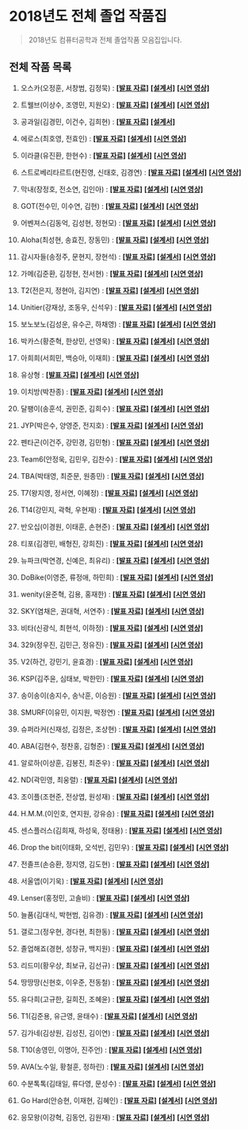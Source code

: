 # 2018년도 전체 졸업 작품집
> 2018년도 컴퓨터공학과 전체 졸업작품 모음집입니다.

## 전체 작품 목록

1. 오스카(오정훈, 서창범, 김정묵) :  [__[발표 자료]__](./src/1_ppt.pptx) [__[설계서]__](./src/1_design.hwp) [__[시연 영상]__](./src/1_video.mp4)
2. 트웰브(이상수, 조영민, 지원오) :  [__[발표 자료]__](./src/2_ppt.pptx) [__[설계서]__](./src/2_design.hwp) [__[시연 영상]__](./src/2_video.txt)
3. 공과일(김경민, 이건수, 김희현) :  [__[발표 자료]__](./src/3_ppt.pptx) [__[설계서]__](.src/3_design.hwp)
4. 에로스(최호영, 전효인) : [__[발표 자료]__](./src/4_ppt.pptx) [__[설계서]__](./src/4_design.hwp) [__[시연 영상]__](./src/4_video.mp4)
5. 이라클(유진환, 한현수) : [__[발표 자료]__](./src/5_ppt.pptx) [__[설계서]__](./src/5_design.hwp) [__[시연 영상]__](./src/5_video.mp4)

7. 스트로베리타르트(현진영, 신태호, 김경연) : [__[발표 자료]__](./src/7_ppt.pptx) [__[설계서]__](./src/7_design.docx) [__[시연 영상]__](./src/7_video.mp4)
8. 막내(장정호, 전소연, 김인아) : [__[발표 자료]__](./src/8_ppt.pptx) [__[설계서]__](./src/8_design.pptx) [__[시연 영상]__](./src/8_video.mp4)
9. GOT(전수민, 이수연, 김현) : [__[발표 자료]__](./src/9_ppt.pptx) [__[설계서]__](./src/9_design.hwp) [__[시연 영상]__](./src/9_video.mp4)
10. 어벤져스(김동억, 김성현, 정현모) : [__[발표 자료]__](./src/10_ppt.pptx) [__[설계서]__](./src/10_design.hwp) [__[시연 영상]__](./src/10_video.mp4)
11. Aloha(최성현, 송효진, 장동민) : [__[발표 자료]__](./src/11_ppt.pptx) [__[설계서]__](./src/11_design.hwp) [__[시연 영상]__](./src/11_video.mp4)
12. 감시자들(송정주, 문현지, 장현석) : [__[발표 자료]__](./src/12_ppt.pptx) [__[설계서]__](./src/12_design.hwp) [__[시연 영상]__](./src/12_video.mp4)
13. 가메(김준환, 김정현, 전서현) : [__[발표 자료]__](./src/13_ppt.pptx) [__[설계서]__](./src/13_design.docx) [__[시연 영상]__](./src/13_video.txt)
14. T2(전은지, 정현아, 김지연) : [__[발표 자료]__](./src/14_ppt.pptx) [__[설계서]__](./src/14_design.hwp) [__[시연 영상]__](./src/14_video.mp4)
15. Unitier(강재상, 조동우, 신석우) : [__[발표 자료]__](./src/15_ppt.pptx) [__[설계서]__](./src/15_design.docx) [__[시연 영상]__](https://www.youtube.com/watch?v=gZ2Hj7UBU0E&feature=youtu.be)
16. 보노보노(김성운, 유수곤, 하채영) : [__[발표 자료]__](./src/16_ppt.pptx) [__[설계서]__](./src/16_design.hwp) [__[시연 영상]__](./src/16_video.mp4)
17. 박카스(황준혁, 한상민, 선영욱) : [__[발표 자료]__](./src/17_ppt.pptx) [__[설계서]__](./src/17_design.hwp) [__[시연 영상]__](./src/17_video.mp4)
18. 아희희(서희민, 백승아, 이재희) : [__[발표 자료]__](./src/18_ppt.pptx) [__[설계서]__](./src/18_design.hwp) [__[시연 영상]__](./src/18_video.mp4)
19. 유상형 : [__[발표 자료]__](./src/19_ppt.pptx) [__[설계서]__](./src/19_design.docx) [__[시연 영상]__](./src/19_video.mp4)
20. 이치방(박찬종) : [__[발표 자료]__](./src/20_ppt.pptx) [__[설계서]__](./src/20_design.docx) [__[시연 영상]__](./src/20_video.mp4)
21. 달팽이(송훈석, 권민준, 김희수) : [__[발표 자료]__](./src/21_ppt.pptx) [__[설계서]__](./src/21_design.hwp) [__[시연 영상]__](./src/21_video.avi)
22. JYP(박은수, 양영준, 전지호) : [__[발표 자료]__](./src/22_ppt.pptx) [__[설계서]__](./src/22_design.hwp) [__[시연 영상]__](./src/22_video.mp4)
23. 펜타곤(이건주, 강민경, 김민형) : [__[발표 자료]__](./src/23_ppt.pptx) [__[설계서]__](./src/23_design.hwp) [__[시연 영상]__](./src/23_video.mp4)
24. Team6(안정욱, 김민우, 김찬수) : [__[발표 자료]__](./src/24_ppt.pptx) [__[설계서]__](./src/24_design.hwp) [__[시연 영상]__](./src/24_video.mp4)
25. TBA(박태영, 최준문, 원종민) : [__[발표 자료]__](./src/25_ppt.pptx) [__[설계서]__](./src/25_design.hwp) [__[시연 영상]__](./src/25_video.mp4)
26. T7(왕지영, 정서연, 이혜정) : [__[발표 자료]__](./src/26_ppt.pptx) [__[설계서]__](./src/26_design.docx) [__[시연 영상]__](./src/26_video.mp4)
27. T14(강민지, 곽혁, 우현재) : [__[발표 자료]__](./src/27_ppt.pptx) [__[설계서]__](./src/27_design.hwp) [__[시연 영상]__](./src/27_video.mp4)

29. 반오십(이경원, 이태훈, 손현준) : [__[발표 자료]__](./src/29_ppt.pptx) [__[설계서]__](./src/29_design.hwp) [__[시연 영상]__](./src/29_video.mp4)
30. 티포(김경민, 배형진, 강희진) : [__[발표 자료]__](./src/30_ppt.pptx) [__[설계서]__](./src/30_design.hwp) [__[시연 영상]__](./src/30_video.txt)
31. 뉴파크(박연경, 신예은, 최유리) : [__[발표 자료]__](./src/31_ppt.pptx) [__[설계서]__](./src/31_design.docx) [__[시연 영상]__](./src/31_video.mp4)
32. DoBike(이영준, 류정애, 하민희) : [__[발표 자료]__](./src/32_ppt.pdf) [__[설계서]__](./src/32_design.docx) [__[시연 영상]__](./src/32_video.mp4)
33. wenity(윤준혁, 김용, 홍재한) : [__[발표 자료]__](./src/33_ppt.pptx) [__[설계서]__](./src/33_design.hwp) [__[시연 영상]__](./src/33_video.txt)
34. SKY(염채은, 권대혁, 서연주) : [__[발표 자료]__](./src/34_ppt.pptx) [__[설계서]__](./src/34_design.hwp) [__[시연 영상]__](./src/34_video.mp4)
35. 비타(신광식, 최현석, 이하정) : [__[발표 자료]__](./src/35_ppt.pptx) [__[설계서]__](./src/35_design.hwp) [__[시연 영상]__](./src/35_video.mp4)
36. 329(정우진, 김민근, 정유진) : [__[발표 자료]__](./src/36_ppt.pptx) [__[설계서]__](./src/36_design.hwp) [__[시연 영상]__](./src/36_video.mp4)
37. V2(하건, 강민기, 윤효경) : [__[발표 자료]__](./src/37_ppt.pptx) [__[설계서]__](./src/37_design.hwp) [__[시연 영상]__](./src/37_video.mp4)
38. KSP(김주윤, 심태보, 박한민) : [__[발표 자료]__](./src/38_ppt.pptx) [__[설계서]__](./src/38_design.hwp) [__[시연 영상]__](./src/38_video.mp4)
39. 송이송이(송지수, 송낙훈, 이승원) : [__[발표 자료]__](./src/39_ppt.pptx) [__[설계서]__](./src/39_design.hwp) [__[시연 영상]__](./src/39_video.mp4)
40. SMURF(이유민, 이지원, 박정연) : [__[발표 자료]__](./src/40_ppt.pptx) [__[설계서]__](./src/40_design.hwp) [__[시연 영상]__](./src/40_video.mp4)
41. 슈퍼라커(신재성, 김정은, 조상현) : [__[발표 자료]__](./src/41_ppt.pptx) [__[설계서]__](./src/41_design.hwp) [__[시연 영상]__](./src/41_video.mp4)
42. ABA(김현수, 정찬홍, 김형준) : [__[발표 자료]__](./src/42_ppt.pptx) [__[설계서]__](./src/42_design.hwp) [__[시연 영상]__](./src/42_video.mp4)
43. 알로하(이상훈, 김봉진, 최준우) : [__[발표 자료]__](./src/43_ppt.pptx) [__[설계서]__](./src/43_design.hwp) [__[시연 영상]__](./src/43_video.mp4)
44. ND(곽민영, 최웅렬) : [__[발표 자료]__](./src/44_ppt.pptx) [__[설계서]__](./src/44_design.hwp) [__[시연 영상]__](./src/44_video.mp4)
45. 조이플(조현준, 전상엽, 원성재) : [__[발표 자료]__](./src/45_ppt.pptx) [__[설계서]__](./src/45_design.hwp) [__[시연 영상]__](./src/45_video.mp4)
46. H.M.M.(이인호, 연지원, 강유승) : [__[발표 자료]__](./src/46_ppt.pptx) [__[설계서]__](./src/46_design.hwp) [__[시연 영상]__](./src/46_video.mp4)
47. 센스플러스(김희재, 하성욱, 정태용) : [__[발표 자료]__](./src/47_ppt.pptx) [__[설계서]__](./src/47_design.hwp) [__[시연 영상]__](./src/47_video.mp4)
48. Drop the bit(이태화, 오석빈, 김민우) : [__[발표 자료]__](./src/48_ppt.pptx) [__[설계서]__](./src/48_design.hwp) [__[시연 영상]__](./src/48_video.mp4)

50. 전졸프(손승환, 정지영, 김도현) : [__[발표 자료]__](./src/50_ppt.pptx) [__[설계서]__](./src/50_design.hwp) [__[시연 영상]__](./src/50_video.mp4)
51. 서울앱(이기욱) : [__[발표 자료]__](./src/51_ppt.pptx) [__[설계서]__](./src/51_design.hwp) [__[시연 영상]__](./src/51_video.mp4)
52. Lenser(홍정민, 고솔비) : [__[발표 자료]__](./src/52_ppt.pptx) [__[설계서]__](./src/52_design.hwp) [__[시연 영상]__](./src/52_video.mp4)
53. 늘품(김대식, 박현범, 김유경) : [__[발표 자료]__](./src/53_ppt.pptx) [__[설계서]__](./src/53_design.hwp) [__[시연 영상]__](./src/53_video.mp4)
54. 갤로그(정우현, 경다현, 최한동) : [__[발표 자료]__](./src/54_ppt.pptx) [__[설계서]__](./src/54_design.hwp) [__[시연 영상]__](./src/54_video.mp4)
55. 졸업해죠(경현, 성창규, 백지원) : [__[발표 자료]__](./src/55_ppt.pptx) [__[설계서]__](./src/55_design.hwp) [__[시연 영상]__](./src/55_video.mp4)
56. 리드미(황우상, 최보규, 김선규) : [__[발표 자료]__](./src/56_ppt.pptx) [__[설계서]__](./src/56_design.hwp) [__[시연 영상]__](./src/56_video.mp4)
57. 땅땅땅(신현호, 이우준, 전동철) : [__[발표 자료]__](./src/57_ppt.pptx) [__[설계서]__](./src/57_design.hwp) [__[시연 영상]__](./src/57_video.mp4)
58. 유다희(고규한, 길희진, 조혜윤) : [__[발표 자료]__](./src/58_ppt.pptx) [__[설계서]__](./src/58_design.hwp) [__[시연 영상]__](./src/58_video.mp4)
59. T1(김준용, 유근영, 윤태수) : [__[발표 자료]__](./src/59_ppt.pptx) [__[설계서]__](./src/59_design.hwp) [__[시연 영상]__](./src/59_video.mp4)
60. 김가네(김상원, 김성진, 김이연) : [__[발표 자료]__](./src/60_ppt.pptx) [__[설계서]__](./src/60_design.hwp) [__[시연 영상]__](./src/60_video.mp4)
61. T10(송영민, 이명아, 진주언) : [__[발표 자료]__](./src/61_ppt.pptx) [__[설계서]__](./src/61_design.hwp) [__[시연 영상]__](./src/61_video.mp4)
62. AVA(노수일, 황철훈, 정하린) : [__[발표 자료]__](./src/62_ppt.pptx) [__[설계서]__](./src/62_design.hwp) [__[시연 영상]__](./src/62_video.mp4)
63. 수분톡톡(김태일, 류다영, 문성수) : [__[발표 자료]__](./src/63_ppt.pptx) [__[설계서]__](./src/63_design.hwp) [__[시연 영상]__](./src/63_video.mp4)
64. Go Hard(안승현, 이재현, 김혜인) : [__[발표 자료]__](./src/64_ppt.pptx) [__[설계서]__](./src/64_design.hwp) [__[시연 영상]__](./src/64_video.mp4)
65. 응모왕(이강혁, 김동언, 김원재) : [__[발표 자료]__](./src/65_ppt.pptx) [__[설계서]__](./src/65_design.hwp) [__[시연 영상]__](./src/65_video.mp4)
